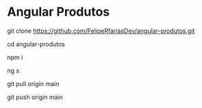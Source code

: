 # Angular Produtos

git clone https://github.com/FelipeRfariasDev/angular-produtos.git

cd angular-produtos

npm i

ng s

git pull origin main

git push origin main
